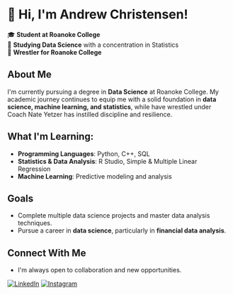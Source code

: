 # 👋 Hi, I'm Andrew Christensen!

🎓 **Student at Roanoke College**  
🧠 **Studying Data Science** with a concentration in Statistics  
🤼 **Wrestler for Roanoke College**

## About Me
I'm currently pursuing a degree in **Data Science** at Roanoke College. My academic journey continues to equip me with a solid foundation in **data science, machine learning, and statistics**, while have wrestled under Coach Nate Yetzer has instilled discipline and resilience.

## What I'm Learning:
- **Programming Languages**: Python, C++, SQL  
- **Statistics & Data Analysis**: R Studio, Simple & Multiple Linear Regression  
- **Machine Learning**: Predictive modeling and analysis  

## Goals
- Complete multiple data science projects and master data analysis techniques.
- Pursue a career in **data science**, particularly in **financial data analysis**.

## Connect With Me
- I'm always open to collaboration and new opportunities. 

[![LinkedIn](https://img.shields.io/badge/LinkedIn-blue?style=flat-square&logo=linkedin)](https://www.linkedin.com/in/andrew-christensen-603996317/) 
[![Instagram](https://img.shields.io/badge/Instagram-E4405F?style=flat-square&logo=instagram&logoColor=white)](https://www.instagram.com/christenseaj1/)
